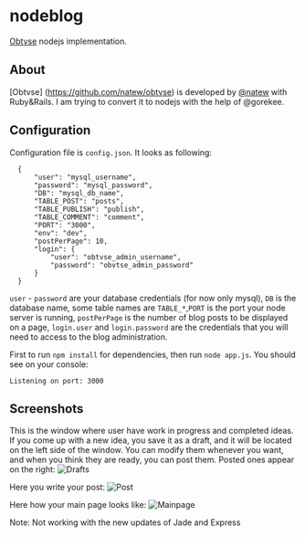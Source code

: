 nodeblog
========
[Obtvse](http://github.com/NateW/obtvse) nodejs implementation. 

## About
[Obtvse] (https://github.com/natew/obtvse) is developed by [@natew](https://github.com/natew) with Ruby&Rails. I am trying to convert it to nodejs with the help of @gorekee.

## Configuration
Configuration file is `config.json`. It looks as following:
```
  {
      "user": "mysql_username",
      "password": "mysql_password",
      "DB": "mysql_db_name", 
      "TABLE_POST": "posts",
      "TABLE_PUBLISH": "publish",
      "TABLE_COMMENT": "comment",
      "PORT": "3000",
      "env": "dev",
      "postPerPage": 10,
      "login": {
          "user": "obtvse_admin_username",
          "password": "obvtse_admin_password"
      }
  }
```
`user` - `password` are your database credentials (for now only mysql), `DB` is the database name, some table names are `TABLE_*`,`PORT` is the port your node server is running, `postPerPage` is the number of blog posts to be displayed on a page, `login.user` and `login.password` are the credentials that you will need to access to the blog administration.

First to run `npm install` for dependencies, then run `node app.js`. You should see on your console:
```
Listening on port: 3000
```

## Screenshots
This is the window where user have work in progress and completed ideas. If you come up with a new idea, you save it as a draft, and it will be located on the left side of the window. You can modify them whenever you want, and when you think they are ready, you can post them. Posted ones appear on the right:
![Drafts](http://imgur.com/ValJNob)


Here you write your post: 
![Post](http://imgur.com/1oaUg5d)


Here how your main page looks like:
![Mainpage](http://imgur.com/i5oywWM)


Note: Not working with the new updates of Jade and Express

